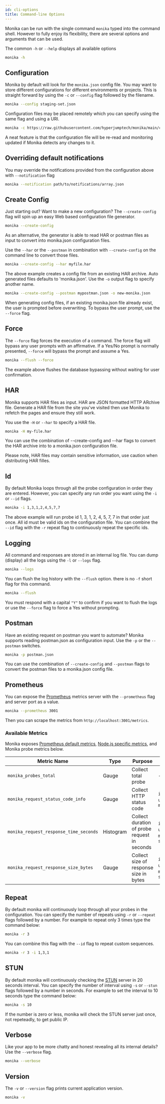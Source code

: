 ```yaml
---
id: cli-options
title: Command-line Options
---
```


Monika can be run with the single command `monika` typed into the command shell. However to fully enjoy its flexibility, there are several options and arguments that can be used.

The common `-h` or `--help` displays all available options

```bash
monika -h
```

## Configuration

Monika by default will look for the `monika.json` config file.
You may want to store different configurations for different environments or projects. This is straight forward by using the `-c` or `--config` flag followed by the filename.

```bash
monika --config staging-set.json
```

Configuration files may be placed remotely which you can specify using the same flag and using a URI.

```bash
monika -c https://raw.githubusercontent.com/hyperjumptech/monika/main/config_sample/config.desktop.example.json
```

A neat feature is that the configuration file will be re-read and monitoring updated if Monika detects any changes to it.

## Overriding default notifications

You may override the notifications provided from the configuration above with `--notification` flag

```bash
monika --notification path/to/notifications/array.json
```

## Create Config

Just starting out? Want to make a new configuration? The `--create-config` flag will spin up an easy Web based configuration file generator.

```bash
monika --create-config
```

As an alternative, the generator is able to read HAR or postman files as input to convert into monika.json configuration files.

Use the `--har` or the `--postman` in combination with `--create-config` on the command line to convert those files.

```bash
monika --create-config --har myfile.har
```

The above example creates a config file from an existing HAR archive. Auto generated files defaults to 'monika.json'. Use the `-o` output flag to specify another name.

```bash
monika --create-config --postman mypostman.json -o new-monika.json
```

When generating config files, if an existing monika.json file already exist, the user is prompted before overwriting. To bypass the user prompt, use the `--force` flag.

## Force

The `--force` flag forces the execution of a command. The force flag will bypass any user prompts with an affirmative. If a Yes/No prompt is normally presented, `--force` will bypass the prompt and assume a Yes.

```bash
monika --flush --force
```

The example above flushes the database bypassing without waiting for user confirmation.

## HAR

Monika supports HAR files as input. HAR are JSON formatted HTTP ARchive file. Generate a HAR file from the site you've visited then use Monika to refetch the pages and ensure they still work.

You use the `-H` or `--har` to specify a HAR file.

```bash
monika -H my-file.har
```

You can use the combination of --create-config and --har flags to convert the HAR archive into to a monika.json configuration file.

Please note, HAR files may contain sensitive information, use caution when distributing HAR filles.

## Id

By default Monika loops through all the probe configuration in order they are entered. However, you can specify any run order you want using the `-i` or `--id` flags.

```bash
monika -i 1,3,1,2,4,5,7,7
```

The above example will run probe id 1, 3, 1, 2, 4, 5, 7, 7 in that order just once. All id must be valid ids on the configuration file. You can combine the `--id` flag with the `-r` repeat flag to continuously repeat the specific ids.

## Logging

All command and responses are stored in an internal log file. You can dump (display) all the logs using the `-l` or `--logs` flag.

```bash
monika --logs
```

You can flush the log history with the `--flush` option. there is no `-f` short flag for this command.

```bash
monika --flush
```

You must respond with a capital `"Y"` to confirm if you want to flush the logs or use the `--force` flag to force a Yes without prompting.

## Postman

Have an existing request on postman you want to automate? Monika supports reading postman.json as configuration input. Use the `-p` or the `--postman` switches.

```bash
monika -p postman.json
```

You can use the combination of `--create-config` and `--postman` flags to convert the postman files to a monika.json config file.

## Prometheus

You can expose the [Prometheus](https://prometheus.io/) metrics server with the `--prometheus` flag and server port as a value.

```bash
monika --prometheus 3001
```

Then you can scrape the metrics from `http://localhost:3001/metrics`.

### Available Metrics

Monika exposes [Prometheus default metrics](https://prometheus.io/docs/instrumenting/writing_clientlibs/#standard-and-runtime-collectors), [Node.js specific metrics](https://github.com/siimon/prom-client/tree/master/lib/metrics), and Monika probe metrics below.

| Metric Name                            | Type      | Purpose                                      | Label                                       |
| -------------------------------------- | --------- | -------------------------------------------- | ------------------------------------------- |
| `monika_probes_total`                  | Gauge     | Collect total probe                          | -                                           |
| `monika_request_status_code_info`      | Gauge     | Collect HTTP status code                     | `id`, `name`, `url`, `method`               |
| `monika_request_response_time_seconds` | Histogram | Collect duration of probe request in seconds | `id`, `name`, `url`, `method`, `statusCode` |
| `monika_request_response_size_bytes`   | Gauge     | Collect size of response size in bytes       | `id`, `name`, `url`, `method`, `statusCode` |

## Repeat

By default monika will continuously loop through all your probes in the configuration. You can specify the number of repeats using `-r` or `--repeat` flags followed by a number. For example to repeat only 3 times type the command below:

```bash
monika -r 3
```

You can combine this flag with the `--id` flag to repeat custom sequences.

```bash
monika -r 3 -i 1,3,1
```

## STUN

By default monika will continuously checking the [STUN](https://en.wikipedia.org/wiki/STUN) server in 20 seconds interval. You can specify the number of interval using `-s` or `--stun` flags followed by a number in seconds. For example to set the interval to 10 seconds type the command below:

```bash
monika -s 10
```

If the number is zero or less, monika will check the STUN server just once, not repeteadly, to get public IP.

## Verbose

Like your app to be more chatty and honest revealing all its internal details? Use the `--verbose` flag.

```bash
monika --verbose
```

## Version

The `-v` or `--version` flag prints current application version.

```bash
monika -v
```
